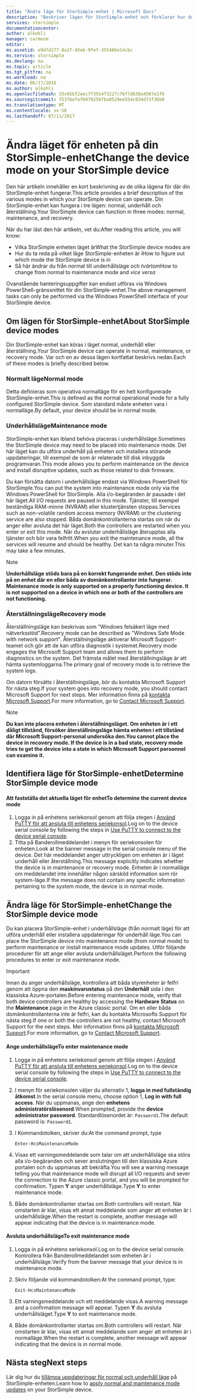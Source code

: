 ```yaml
---
title: "Ändra läge för StorSimple-enhet | Microsoft Docs"
description: "Beskriver lägen för StorSimple-enhet och förklarar hur du använder Windows PowerShell för StorSimple för att ändra läget för enheten."
services: storsimple
documentationcenter: 
author: alkohli
manager: carmonm
editor: 
ms.assetid: e9d7d277-8a2f-45eb-9fef-355486e14cbc
ms.service: storsimple
ms.devlang: na
ms.topic: article
ms.tgt_pltfrm: na
ms.workload: na
ms.date: 06/17/2016
ms.author: alkohli
ms.openlocfilehash: 33c65bf2eecff3914f3227c76f7d638a4507e1f6
ms.sourcegitcommit: f537befafb079256fba0529ee554c034d73f36b0
ms.translationtype: MT
ms.contentlocale: sv-SE
ms.lasthandoff: 07/11/2017
---
```

# <a name="change-the-device-mode-on-your-storsimple-device"></a><span data-ttu-id="74e8b-103">Ändra läget för enheten på din StorSimple-enhet</span><span class="sxs-lookup"><span data-stu-id="74e8b-103">Change the device mode on your StorSimple device</span></span>
<span data-ttu-id="74e8b-104">Den här artikeln innehåller en kort beskrivning av de olika lägena för där din StorSimple-enhet fungerar.</span><span class="sxs-lookup"><span data-stu-id="74e8b-104">This article provides a brief description of the various modes in which your StorSimple device can operate.</span></span> <span data-ttu-id="74e8b-105">Din StorSimple-enhet kan fungera i tre lägen: normal, underhåll och återställning.</span><span class="sxs-lookup"><span data-stu-id="74e8b-105">Your StorSimple device can function in three modes: normal, maintenance, and recovery.</span></span> 

<span data-ttu-id="74e8b-106">När du har läst den här artikeln, vet du:</span><span class="sxs-lookup"><span data-stu-id="74e8b-106">After reading this article, you will know:</span></span>

* <span data-ttu-id="74e8b-107">Vilka StorSimple enheten läget är</span><span class="sxs-lookup"><span data-stu-id="74e8b-107">What the StorSimple device modes are</span></span>
* <span data-ttu-id="74e8b-108">Hur du ta reda på vilket läge StorSimple-enheten är i</span><span class="sxs-lookup"><span data-stu-id="74e8b-108">How to figure out which mode the StorSimple device is in</span></span>
* <span data-ttu-id="74e8b-109">Så här ändrar du från normal till underhållsläge och *tvärtom*</span><span class="sxs-lookup"><span data-stu-id="74e8b-109">How to change from normal to maintenance mode and *vice versa*</span></span>

<span data-ttu-id="74e8b-110">Ovanstående hanteringsuppgifter kan endast utföras via Windows PowerShell-gränssnittet för din StorSimple-enhet.</span><span class="sxs-lookup"><span data-stu-id="74e8b-110">The above management tasks can only be performed via the Windows PowerShell interface of your StorSimple device.</span></span>

## <a name="about-storsimple-device-modes"></a><span data-ttu-id="74e8b-111">Om lägen för StorSimple-enhet</span><span class="sxs-lookup"><span data-stu-id="74e8b-111">About StorSimple device modes</span></span>
<span data-ttu-id="74e8b-112">Din StorSimple-enhet kan köras i läget normal, underhåll eller återställning.</span><span class="sxs-lookup"><span data-stu-id="74e8b-112">Your StorSimple device can operate in normal, maintenance, or recovery mode.</span></span> <span data-ttu-id="74e8b-113">Var och en av dessa lägen kortfattat beskrivs nedan.</span><span class="sxs-lookup"><span data-stu-id="74e8b-113">Each of these modes is briefly described below.</span></span>

### <a name="normal-mode"></a><span data-ttu-id="74e8b-114">Normalt läge</span><span class="sxs-lookup"><span data-stu-id="74e8b-114">Normal mode</span></span>
<span data-ttu-id="74e8b-115">Detta definieras som operativa normalläge för en helt konfigurerade StorSimple-enhet.</span><span class="sxs-lookup"><span data-stu-id="74e8b-115">This is defined as the normal operational mode for a fully configured StorSimple device.</span></span> <span data-ttu-id="74e8b-116">Som standard måste enheten vara i normalläge.</span><span class="sxs-lookup"><span data-stu-id="74e8b-116">By default, your device should be in normal mode.</span></span>

### <a name="maintenance-mode"></a><span data-ttu-id="74e8b-117">Underhållsläge</span><span class="sxs-lookup"><span data-stu-id="74e8b-117">Maintenance mode</span></span>
<span data-ttu-id="74e8b-118">StorSimple-enhet kan ibland behöva placeras i underhållsläge.</span><span class="sxs-lookup"><span data-stu-id="74e8b-118">Sometimes the StorSimple device may need to be placed into maintenance mode.</span></span> <span data-ttu-id="74e8b-119">Det här läget kan du utföra underhåll på enheten och installera störande uppdateringar, till exempel de som är relaterade till disk inbyggda programvaran.</span><span class="sxs-lookup"><span data-stu-id="74e8b-119">This mode allows you to perform maintenance on the device and install disruptive updates, such as those related to disk firmware.</span></span>

<span data-ttu-id="74e8b-120">Du kan försätta datorn i underhållsläge endast via Windows PowerShell för StorSimple.</span><span class="sxs-lookup"><span data-stu-id="74e8b-120">You can put the system into maintenance mode only via the Windows PowerShell for StorSimple.</span></span> <span data-ttu-id="74e8b-121">Alla i/o-begäranden är pausade i det här läget.</span><span class="sxs-lookup"><span data-stu-id="74e8b-121">All I/O requests are paused in this mode.</span></span> <span data-ttu-id="74e8b-122">Tjänster, till exempel beständiga RAM-minne (NVRAM) eller klustertjänsten stoppas.</span><span class="sxs-lookup"><span data-stu-id="74e8b-122">Services such as non-volatile random access memory (NVRAM) or the clustering service are also stopped.</span></span> <span data-ttu-id="74e8b-123">Båda domänkontrollanterna startas om när du anger eller avsluta det här läget.</span><span class="sxs-lookup"><span data-stu-id="74e8b-123">Both the controllers are restarted when you enter or exit this mode.</span></span> <span data-ttu-id="74e8b-124">När du avslutar underhållsläge återupptas alla tjänster och bör vara felfritt.</span><span class="sxs-lookup"><span data-stu-id="74e8b-124">When you exit the maintenance mode, all the services will resume and should be healthy.</span></span> <span data-ttu-id="74e8b-125">Det kan ta några minuter.</span><span class="sxs-lookup"><span data-stu-id="74e8b-125">This may take a few minutes.</span></span>

> [!NOTE]
> <span data-ttu-id="74e8b-126">**Underhållsläge stöds bara på en korrekt fungerande enhet. Den stöds inte på en enhet där en eller båda av domänkontrollanter inte fungerar.**
> </span><span class="sxs-lookup"><span data-stu-id="74e8b-126">**Maintenance mode is only supported on a properly functioning device. It is not supported on a device in which one or both of the controllers are not functioning.**
</span></span></br>
> 
> 

### <a name="recovery-mode"></a><span data-ttu-id="74e8b-127">Återställningsläge</span><span class="sxs-lookup"><span data-stu-id="74e8b-127">Recovery mode</span></span>
<span data-ttu-id="74e8b-128">Återställningsläge kan beskrivas som ”Windows felsäkert läge med nätverksstöd”.</span><span class="sxs-lookup"><span data-stu-id="74e8b-128">Recovery mode can be described as "Windows Safe Mode with network support".</span></span> <span data-ttu-id="74e8b-129">Återställningsläge aktiverar Microsoft Support-teamet och gör att de kan utföra diagnostik i systemet.</span><span class="sxs-lookup"><span data-stu-id="74e8b-129">Recovery mode engages the Microsoft Support team and allows them to perform diagnostics on the system.</span></span> <span data-ttu-id="74e8b-130">Det främsta målet med återställningsläge är att hämta systemloggarna.</span><span class="sxs-lookup"><span data-stu-id="74e8b-130">The primary goal of recovery mode is to retrieve the system logs.</span></span>

<span data-ttu-id="74e8b-131">Om datorn försätts i återställningsläge, bör du kontakta Microsoft Support för nästa steg.</span><span class="sxs-lookup"><span data-stu-id="74e8b-131">If your system goes into recovery mode, you should contact Microsoft Support for next steps.</span></span> <span data-ttu-id="74e8b-132">Mer information finns på [kontakta Microsoft Support](storsimple-contact-microsoft-support.md).</span><span class="sxs-lookup"><span data-stu-id="74e8b-132">For more information, go to [Contact Microsoft Support](storsimple-contact-microsoft-support.md).</span></span>

> [!NOTE]
> <span data-ttu-id="74e8b-133">**Du kan inte placera enheten i återställningsläget. Om enheten är i ett dåligt tillstånd, försöker återställningsläge hämta enheten i ett tillstånd där Microsoft Support-personal undersöka den.**</span><span class="sxs-lookup"><span data-stu-id="74e8b-133">**You cannot place the device in recovery mode. If the device is in a bad state, recovery mode tries to get the device into a state in which Microsoft Support personnel can examine it.**</span></span>
> 
> 

## <a name="determine-storsimple-device-mode"></a><span data-ttu-id="74e8b-134">Identifiera läge för StorSimple-enhet</span><span class="sxs-lookup"><span data-stu-id="74e8b-134">Determine StorSimple device mode</span></span>
#### <a name="to-determine-the-current-device-mode"></a><span data-ttu-id="74e8b-135">Att fastställa det aktuella läget för enhet</span><span class="sxs-lookup"><span data-stu-id="74e8b-135">To determine the current device mode</span></span>
1. <span data-ttu-id="74e8b-136">Logga in på enhetens seriekonsol genom att följa stegen i [Använd PuTTY för att ansluta till enhetens seriekonsol](storsimple-deployment-walkthrough.md#use-putty-to-connect-to-the-device-serial-console).</span><span class="sxs-lookup"><span data-stu-id="74e8b-136">Log on to the device serial console by following the steps in [Use PuTTY to connect to the device serial console](storsimple-deployment-walkthrough.md#use-putty-to-connect-to-the-device-serial-console).</span></span>
2. <span data-ttu-id="74e8b-137">Titta på Banderollmeddelandet i menyn för seriekonsolen för enheten.</span><span class="sxs-lookup"><span data-stu-id="74e8b-137">Look at the banner message in the serial console menu of the device.</span></span> <span data-ttu-id="74e8b-138">Det här meddelandet anger uttryckligen om enheten är i läget underhåll eller återställning.</span><span class="sxs-lookup"><span data-stu-id="74e8b-138">This message explicitly indicates whether the device is in maintenance or recovery mode.</span></span> <span data-ttu-id="74e8b-139">Enheten är i normalläge om meddelandet inte innehåller någon särskild information som rör system-läge.</span><span class="sxs-lookup"><span data-stu-id="74e8b-139">If the message does not contain any specific information pertaining to the system mode, the device is in normal mode.</span></span>

## <a name="change-the-storsimple-device-mode"></a><span data-ttu-id="74e8b-140">Ändra läge för StorSimple-enhet</span><span class="sxs-lookup"><span data-stu-id="74e8b-140">Change the StorSimple device mode</span></span>
<span data-ttu-id="74e8b-141">Du kan placera StorSimple-enhet i underhållsläge (från normalt läge) för att utföra underhåll eller installera uppdateringar för underhåll läge.</span><span class="sxs-lookup"><span data-stu-id="74e8b-141">You can place the StorSimple device into maintenance mode (from normal mode) to perform maintenance or install maintenance mode updates.</span></span> <span data-ttu-id="74e8b-142">Utför följande procedurer för att ange eller avsluta underhållsläget.</span><span class="sxs-lookup"><span data-stu-id="74e8b-142">Perform the following procedures to enter or exit maintenance mode.</span></span>

> [!IMPORTANT]
> <span data-ttu-id="74e8b-143">Innan du anger underhållsläge, kontrollera att båda styrenheter är felfri genom att öppna den **maskinvarustatus** på den **Underhåll** sida i den klassiska Azure-portalen.</span><span class="sxs-lookup"><span data-stu-id="74e8b-143">Before entering maintenance mode, verify that both device controllers are healthy by accessing the **Hardware Status** on the **Maintenance** page in the Azure classic portal.</span></span> <span data-ttu-id="74e8b-144">Om en eller båda domänkontrollanterna inte är felfri, kan du kontakta Microsofts Support för nästa steg.</span><span class="sxs-lookup"><span data-stu-id="74e8b-144">If one or both the controllers are not healthy, contact Microsoft Support for the next steps.</span></span> <span data-ttu-id="74e8b-145">Mer information finns på [kontakta Microsoft Support](storsimple-contact-microsoft-support.md).</span><span class="sxs-lookup"><span data-stu-id="74e8b-145">For more information, go to [Contact Microsoft Support](storsimple-contact-microsoft-support.md).</span></span>
> 
> 

#### <a name="to-enter-maintenance-mode"></a><span data-ttu-id="74e8b-146">Ange underhållsläge</span><span class="sxs-lookup"><span data-stu-id="74e8b-146">To enter maintenance mode</span></span>
1. <span data-ttu-id="74e8b-147">Logga in på enhetens seriekonsol genom att följa stegen i [Använd PuTTY för att ansluta till enhetens seriekonsol](storsimple-deployment-walkthrough.md#use-putty-to-connect-to-the-device-serial-console).</span><span class="sxs-lookup"><span data-stu-id="74e8b-147">Log on to the device serial console by following the steps in [Use PuTTY to connect to the device serial console](storsimple-deployment-walkthrough.md#use-putty-to-connect-to-the-device-serial-console).</span></span>
2. <span data-ttu-id="74e8b-148">I menyn för seriekonsolen väljer du alternativ 1, **logga in med fullständig åtkomst**.</span><span class="sxs-lookup"><span data-stu-id="74e8b-148">In the serial console menu, choose option 1, **Log in with full access**.</span></span> <span data-ttu-id="74e8b-149">När du uppmanas, ange den **enhetens administratörslösenord**.</span><span class="sxs-lookup"><span data-stu-id="74e8b-149">When prompted, provide the **device administrator password**.</span></span> <span data-ttu-id="74e8b-150">Standardlösenordet är: `Password1`.</span><span class="sxs-lookup"><span data-stu-id="74e8b-150">The default password is: `Password1`.</span></span>
3. <span data-ttu-id="74e8b-151">I Kommandotolken, skriver du:</span><span class="sxs-lookup"><span data-stu-id="74e8b-151">At the command prompt, type</span></span> 
   
    `Enter-HcsMaintenanceMode`
4. <span data-ttu-id="74e8b-152">Visas ett varningsmeddelande som talar om att underhållsläge ska störa alla i/o-begäranden och sever anslutningen till den klassiska Azure portalen och du uppmanas att bekräfta.</span><span class="sxs-lookup"><span data-stu-id="74e8b-152">You will see a warning message telling you that maintenance mode will disrupt all I/O requests and sever the connection to the Azure classic portal, and you will be prompted for confirmation.</span></span> <span data-ttu-id="74e8b-153">Typen **Y** anger underhållsläge.</span><span class="sxs-lookup"><span data-stu-id="74e8b-153">Type **Y** to enter maintenance mode.</span></span>
5. <span data-ttu-id="74e8b-154">Både domänkontrollanter startas om.</span><span class="sxs-lookup"><span data-stu-id="74e8b-154">Both controllers will restart.</span></span> <span data-ttu-id="74e8b-155">När omstarten är klar, visas ett annat meddelande som anger att enheten är i underhållsläge.</span><span class="sxs-lookup"><span data-stu-id="74e8b-155">When the restart is complete, another message will appear indicating that the device is in maintenance mode.</span></span>

#### <a name="to-exit-maintenance-mode"></a><span data-ttu-id="74e8b-156">Avsluta underhållsläge</span><span class="sxs-lookup"><span data-stu-id="74e8b-156">To exit maintenance mode</span></span>
1. <span data-ttu-id="74e8b-157">Logga in på enhetens seriekonsol.</span><span class="sxs-lookup"><span data-stu-id="74e8b-157">Log on to the device serial console.</span></span> <span data-ttu-id="74e8b-158">Kontrollera från Banderollmeddelandet som enheten är i underhållsläge.</span><span class="sxs-lookup"><span data-stu-id="74e8b-158">Verify from the banner message that your device is in maintenance mode.</span></span>
2. <span data-ttu-id="74e8b-159">Skriv följande vid kommandotolken:</span><span class="sxs-lookup"><span data-stu-id="74e8b-159">At the command prompt, type:</span></span>
   
    `Exit-HcsMaintenanceMode`
3. <span data-ttu-id="74e8b-160">Ett varningsmeddelande och ett meddelande visas.</span><span class="sxs-lookup"><span data-stu-id="74e8b-160">A warning message and a confirmation message will appear.</span></span> <span data-ttu-id="74e8b-161">Typen **Y** du avsluta underhållsläget.</span><span class="sxs-lookup"><span data-stu-id="74e8b-161">Type **Y** to exit maintenance mode.</span></span>
4. <span data-ttu-id="74e8b-162">Både domänkontrollanter startas om.</span><span class="sxs-lookup"><span data-stu-id="74e8b-162">Both controllers will restart.</span></span> <span data-ttu-id="74e8b-163">När omstarten är klar, visas ett annat meddelande som anger att enheten är i normalläge.</span><span class="sxs-lookup"><span data-stu-id="74e8b-163">When the restart is complete, another message will appear indicating that the device is in normal mode.</span></span>

## <a name="next-steps"></a><span data-ttu-id="74e8b-164">Nästa steg</span><span class="sxs-lookup"><span data-stu-id="74e8b-164">Next steps</span></span>
<span data-ttu-id="74e8b-165">Lär dig hur du [tillämpa uppdateringar för normal och underhåll läge](storsimple-update-device.md) på StorSimple-enheten.</span><span class="sxs-lookup"><span data-stu-id="74e8b-165">Learn how to [apply normal and maintenance mode updates](storsimple-update-device.md) on your StorSimple device.</span></span>

